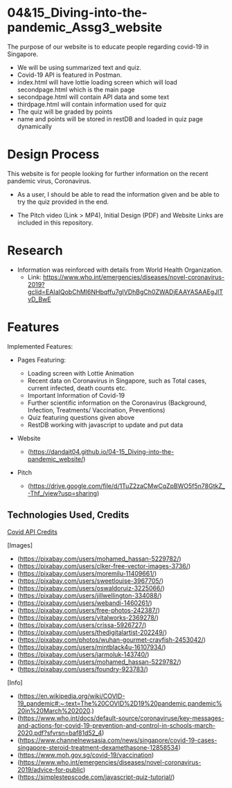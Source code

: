 # 04&15_Diving-into-the-pandemic_Assg3_website
The purpose of our website is to educate people regarding covid-19 in Singapore.
- We will be using summarized text and quiz.
- Covid-19 API is featured in Postman.
- index.html will have lottie loading screen which will load secondpage.html which is the main page
- secondpage.html will contain API data and some text
- thirdpage.html will contain information used for quiz
- The quiz will be graded by points
- name and points will be stored in restDB and loaded in quiz page dynamically

# Design Process
This website is for people looking for further information on the recent pandemic virus, Coronavirus.

- As a user, I should be able to read the information given and be able to try the quiz provided in the end.

- The Pitch video (Link > MP4), Initial Design (PDF) and Website Links are included in this repository.

# Research
- Information was reinforced with details from World Health Organization.
  - Link: https://www.who.int/emergencies/diseases/novel-coronavirus-2019?gclid=EAIaIQobChMI6NHbqffu7gIVDhBgCh0ZWADjEAAYASAAEgJlTvD_BwE

# Features
Implemented Features:
- Pages Featuring:
  - Loading screen with Lottie Animation
  - Recent data on Coronavirus in Singapore, such as Total cases, current infected, death counts etc.
  - Important Information of Covid-19
  - Further scientific information on the Coronavirus (Background, Infection, Treatments/ Vaccination, Preventions)
  - Quiz featuring questions given above
  - RestDB working with javascript to update and put data 

- Website
  - (https://dandait04.github.io/04-15_Diving-into-the-pandemic_website/)
- Pitch
  - (https://drive.google.com/file/d/1TuZ2zaCMwCqZpBWO5f5n78GtkZ_-Thf_/view?usp=sharing)

## Technologies Used, Credits
[Covid API Credits](https://disease.sh)

[Images]
- (https://pixabay.com/users/mohamed_hassan-5229782/)
- (https://pixabay.com/users/clker-free-vector-images-3736/)
- (https://pixabay.com/users/moremilu-11409661/)
- (https://pixabay.com/users/sweetlouise-3967705/)
- (https://pixabay.com/users/oswaldoruiz-3225066/)
- (https://pixabay.com/users/jillwellington-334088/)
- (https://pixabay.com/users/webandi-1460261/)
- (https://pixabay.com/users/free-photos-242387/)
- (https://pixabay.com/users/vitalworks-2369278/)
- (https://pixabay.com/users/crissa-5926727/)
- (https://pixabay.com/users/thedigitalartist-202249/)
- (https://pixabay.com/photos/wuhan-gourmet-crayfish-2453042/)
- (https://pixabay.com/users/mintblack4u-16107934/)
- (https://pixabay.com/users/jarmoluk-143740/)
- (https://pixabay.com/users/mohamed_hassan-5229782/)
- (https://pixabay.com/users/foundry-923783/)

[Info]
- (https://en.wikipedia.org/wiki/COVID-19_pandemic#:~:text=The%20COVID%2D19%20pandemic,pandemic%20in%20March%202020.)
- (https://www.who.int/docs/default-source/coronaviruse/key-messages-and-actions-for-covid-19-prevention-and-control-in-schools-march-2020.pdf?sfvrsn=baf81d52_4)
- (https://www.channelnewsasia.com/news/singapore/covid-19-cases-singapore-steroid-treatment-dexamethasone-12858534)
- (https://www.moh.gov.sg/covid-19/vaccination)
- (https://www.who.int/emergencies/diseases/novel-coronavirus-2019/advice-for-public)
- (https://simplestepscode.com/javascript-quiz-tutorial/)